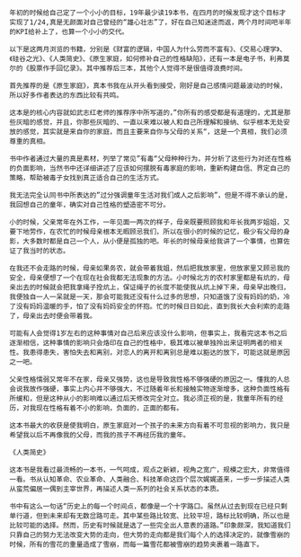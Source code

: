 
    年初的时候给自己定了一个小小的目标，19年最少读19本书，在四月的时候发现才这个目标才实现了1/24,真是无颜面对自己曾经的“雄心壮志”了，好在自己知迷途而返，两个月时间吧半年的KPI给补上了，也算一个小小的交代。

    以下是这两月浏览的书籍，分别是《财富的逻辑，中国人为什么劳而不富有》、《交易心理学》、《硅谷之光》、《人类简史》、《原生家庭，如何修补自己的性格缺陷》，还有一本是电子书，利弗莫尔的《股票作手回忆录》。其中推荐后三本，其他个人觉得不是很值得浪费时间。

    首先推荐的是《原生家庭》，真本书我在从开头看到接受，刚好是自己感情问题最波动的时候，所以好多作者表达的东西比较有共鸣。

    这本是的核心内容就如武志红老师的推荐序中所写道的，”你所有的感受都是有道理的，尤其是那些灰暗的感觉，并且，你那些灰暗的、一直以来难以被人和自己所理解和接纳、似乎根本无处安放的感觉，其实就是来自你的家庭，而且主要来自你与父母的关系“，这是一个真相，我们必须尊重的真相。

    书中作者通过大量的真是素材，列举了常见”有毒“父母种种行为，并分析了这些行为对还在性格的负面影响，当然书中还详细讲述了应该如何摆脱有毒家庭的影响，重新构建自信、界定自己的策略，帮助被毒子女找到真正适合自己的生活方式。

    我无法完全认同书中所表达的”过分强调童年生活对我们成人之后影响”，但是不得不承认的是，我回想自己的童年，确实对自己性格的塑造密不可分。

    小的时候，父亲常年在外工作，一年见面一两次的样子，母亲既要照顾我和年长我两岁姐姐，又要下地劳作，在农忙的时候母亲根本无暇顾忌我们，所以在很小的时候的记忆，极少有父母的身影，大多数时都是自己一个人，从小便是孤独的吧。年长的时候母亲给我讲了一个事情，也算佐证了我当时的状态。

    在我还不会走路的时候，母亲如果务农，就会带着我姐，然后把我放家里，但放家里又顾忌我的安全，母亲便想了一个在现在社会我都无法现象的方法。小时候北方的农村家里都是有炕的，母亲出去的时候就会把我拿绳子拴炕上，保证绳子的长度不能使我从炕上掉下来，母亲早出晚归，我便独自一人一呆就是一天，那会可能我还没有什么过多的思想，只知道饿了没有妈妈的奶，冷了没有妈妈温暖的手，怕了没有妈妈安全的怀抱。忙的时候日日如此，直到我长大会利索的走路了，母亲出去时便会带着我。

    可能有人会觉得1岁左右的这种事情对自己后来应该没什么影响，但事实上，我看完这本书之后逐渐相信，这种事情的影响只会烙印在自己的性格中，极其难以被单独拎出来证明两者的相关性。我患得患失，害怕失去和离别，对恋人的离开和离别总是难以豁达的放下，可能这就是原因之一吧。

    父亲性格懦弱又常年不在家，母亲又强势，这也是导致我性格不够强硬的原因之一。懂我的人总会说我故作强硬，事实上内心并不够强大，不过随着年长和接触实物逐渐增多，这种负面性格有所缓和，但是这种从小的影响难以通过后天修改完全对立。我必须正视的是，我童年所有的经历，对我现在性格有着不小的影响，负面的，正面的都有。

    这本书最大的收获是使我明白，原生家庭对一个孩子的未来方向有着不可忽视的影响力，我只是希望我以后不再像我的父母，而我的孩子不再经历我的童年。

    《人类简史》

    这本书是我看过最流畅的一本书，一气呵成，观点之新颖，视角之宽广，规模之宏大，非常值得一看。书从认知革命、农业革命、人类融合、科技革命这四个层次娓娓道来，一步一步描述人类从蛮荒偏居一偶到主宰世界，再描述人类一系列的社会关系状态的本质。

    书中有这么一句话“历史上的每一个时间点，都像是一个十字路口。虽然从过去到现在已经只剩单行道，但到未来却有无数岔路可走。其中某些路比较宽、比较平坦，路标比较明确，所以也是比较可能的选择。然而，历史有时候就是选了一些完全出人意表的道路。”印象颇深，我知道我们只靠自己的努力无法改变大势的走向，但大势的走向都是我们每个人的选择决定的，就像雪崩的时候，所有的雪花的重量造成了雪崩，而每一篇雪花都被雪崩的趋势夹裹着一路直下。

